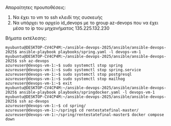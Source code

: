 Απαραίτητες προυποθέσεις:
1) Να έχει το vm το ssh κλειδί της συσκευής
2) Να υπάρχει το αρχείο id_devops με το group az-devops που να έχει μέσα το ip του μηχανήματος 135.225.132.230
   
Βήματα εκτέλεσης:

```
myubuntu@DESKTOP-CV4CP4M:~/ansible-devops-2025/ansible/ansible-devops-2025$ ansible-playbook playbooks/spring.yaml -l devops-vm-1
myubuntu@DESKTOP-CV4CP4M:~/ansible-devops-2025/ansible/ansible-devops-2025$ ssh az-devops 
azureuser@devops-vm-1:~$ sudo systemctl stop spring
azureuser@devops-vm-1:~$ sudo systemctl stop spring.service
azureuser@devops-vm-1:~$ sudo systemctl stop postgresql
azureuser@devops-vm-1:~$ sudo systemctl stop mailhog
azureuser@devops-vm-1:~$ exit
myubuntu@DESKTOP-CV4CP4M:~/ansible-devops-2025/ansible/ansible-devops-2025$ ansible-playbook playbooks/springdocker.yaml -l devops-vm-1
myubuntu@DESKTOP-CV4CP4M:~/ansible-devops-2025/ansible/ansible-devops-2025$ ssh az-devops 
azureuser@devops-vm-1:~$ cd spring/
azureuser@devops-vm-1:~/spring$ cd rentestatefinal-master/
azureuser@devops-vm-1:~/spring/rentestatefinal-master$ docker compose down
```

